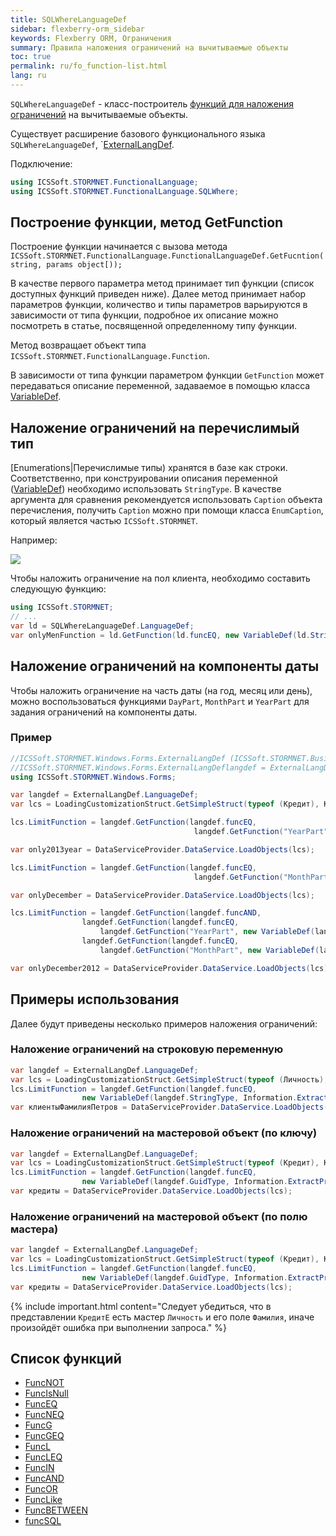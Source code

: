 ```yaml
---
title: SQLWhereLanguageDef
sidebar: flexberry-orm_sidebar
keywords: Flexberry ORM, Ограничения
summary: Правила наложения ограничений на вычитываемые объекты
toc: true
permalink: ru/fo_function-list.html
lang: ru
---
```


`SQLWhereLanguageDef` - класс-построитель [функций для наложения ограничений](fo_limit-function.html) на вычитываемые объекты.

Существует расширение базового функционального языка `SQLWhereLanguageDef`, `[ExternalLangDef](fo_external-lang-def.html).

Подключение:

``` csharp
using ICSSoft.STORMNET.FunctionalLanguage;
using ICSSoft.STORMNET.FunctionalLanguage.SQLWhere;
```

## Построение функции, метод GetFunction

Построение функции начинается с вызова метода `ICSSoft.STORMNET.FunctionalLanguage.FunctionalLanguageDef.GetFucntion(string, params object[));`

В качестве первого параметра метод принимает тип функции (список доступных функций приведен ниже). Далее метод принимает набор параметров функции, количество и типы параметров варьируются в зависимости от типа функции, подробное их описание можно посмотреть в статье, посвященной определенному типу функции.

Метод возвращает объект типа `ICSSoft.STORMNET.FunctionalLanguage.Function`.

В зависимости от типа функции параметром функции `GetFunction` может передаваться  описание переменной, задаваемое в помощью класса [VariableDef](fo_variable-def.html).

## Наложение ограничений на перечислимый тип

[Enumerations|Перечислимые типы) хранятся в базе как строки. Соответственно, при конструировании описания переменной ([VariableDef](fo_variable-def.html)) необходимо использовать `StringType`. В качестве аргумента для сравнения рекомендуется использовать `Caption` объекта перечисления, получить `Caption` можно при помощи класса `EnumCaption`, который является частью `ICSSoft.STORMNET`.

Например:

![](/images/pages/products/flexberry-orm/query-language/Pol.PNG)

Чтобы наложить ограничение на пол клиента, необходимо составить следующую функцию:

```csharp
using ICSSoft.STORMNET;
// ...
var ld = SQLWhereLanguageDef.LanguageDef;
var onlyMenFunction = ld.GetFunction(ld.funcEQ, new VariableDef(ld.StringType, Information.ExtractPropertyPath<Клиент>(x => x.Пол)), EnumCaption.GetCaptionFor(tПол.Мужской));
```

## Наложение ограничений на компоненты даты

Чтобы наложить ограничение на часть даты (на год, месяц или день), можно воспользоваться функциями `DayPart`, `MonthPart` и `YearPart` для задания ограничений на компоненты даты.

### Пример

```csharp
//ICSSoft.STORMNET.Windows.Forms.ExternalLangDef (ICSSoft.STORMNET.Business.ExternalLangDef.dll)
//ICSSoft.STORMNET.Windows.Forms.ExternalLangDeflangdef = ExternalLangDef.LanguageDef;
using ICSSoft.STORMNET.Windows.Forms;

var langdef = ExternalLangDef.LanguageDef;
var lcs = LoadingCustomizationStruct.GetSimpleStruct(typeof (Кредит), Кредит.Views.КредитE);

lcs.LimitFunction = langdef.GetFunction(langdef.funcEQ,
                                         langdef.GetFunction("YearPart", new VariableDef(langdef.DateTimeType, "ДатаВыдачи")), "2013");

var only2013year = DataServiceProvider.DataService.LoadObjects(lcs);

lcs.LimitFunction = langdef.GetFunction(langdef.funcEQ,
                                         langdef.GetFunction("MonthPart", new VariableDef(langdef.DateTimeType, "ДатаВыдачи")), "12");

var onlyDecember = DataServiceProvider.DataService.LoadObjects(lcs);

lcs.LimitFunction = langdef.GetFunction(langdef.funcAND,
                langdef.GetFunction(langdef.funcEQ,
                    langdef.GetFunction("YearPart", new VariableDef(langdef.DateTimeType, "ДатаВыдачи")), "2012"),
                langdef.GetFunction(langdef.funcEQ,
                    langdef.GetFunction("MonthPart", new VariableDef(langdef.DateTimeType, "ДатаВыдачи")), "12"));

var onlyDecember2012 = DataServiceProvider.DataService.LoadObjects(lcs);
```

## Примеры использования

Далее будут приведены несколько примеров наложения ограничений:

### Наложение ограничений на строковую переменную

```csharp
var langdef = ExternalLangDef.LanguageDef;
var lcs = LoadingCustomizationStruct.GetSimpleStruct(typeof (Личность), Личность.Views.ЛичностьE);
lcs.LimitFunction = langdef.GetFunction(langdef.funcEQ,
	            new VariableDef(langdef.StringType, Information.ExtractPropertyPath<Личность>(x => x.Фамилия)), "Петров");
var клиентыФамилияПетров = DataServiceProvider.DataService.LoadObjects(lcs);
```

### Наложение ограничений на мастеровой объект (по ключу)

```csharp
var langdef = ExternalLangDef.LanguageDef;
var lcs = LoadingCustomizationStruct.GetSimpleStruct(typeof (Кредит), Кредит.Views.КредитE);
lcs.LimitFunction = langdef.GetFunction(langdef.funcEQ,
	            new VariableDef(langdef.GuidType, Information.ExtractPropertyPath<Кредит>(x => x.Личность)), "64F45BC3-339B-4FBA-A036-C5E9FE9EAE53");
var кредиты = DataServiceProvider.DataService.LoadObjects(lcs);
```

### Наложение ограничений на мастеровой объект (по полю мастера)

```csharp
var langdef = ExternalLangDef.LanguageDef;
var lcs = LoadingCustomizationStruct.GetSimpleStruct(typeof (Кредит), Кредит.Views.КредитE);
lcs.LimitFunction = langdef.GetFunction(langdef.funcEQ,
	            new VariableDef(langdef.GuidType, Information.ExtractPropertyPath<Кредит>(x => x.Личность.Фамилия)), "Петров");
var кредиты = DataServiceProvider.DataService.LoadObjects(lcs);
```

{% include important.html content="Следует убедиться, что в представлении `КредитE` есть мастер `Личность` и его поле `Фамилия`, иначе произойдёт ошибка при выполнении запроса." %}

## Список функций

* [FuncNOT](fo_func-not.html)
* [FuncIsNull](fo_func-is-null.html)
* [FuncEQ](fo_func-eq.html)
* [FuncNEQ](fo_func-neq.html)
* [FuncG](fo_compare-functions.html)
* [FuncGEQ](fo_compare-functions.html)
* [FuncL](fo_compare-functions.html)
* [FuncLEQ](fo_compare-functions.html)
* [FuncIN](fo_func-in.html)
* [FuncAND](fo_func-and.html)
* [FuncOR](fo_func-or.html)
* [FuncLike](fo_func-like.html)
* [FuncBETWEEN](fo_func-between.html)
* [funcSQL](fo_func-sql.html)
